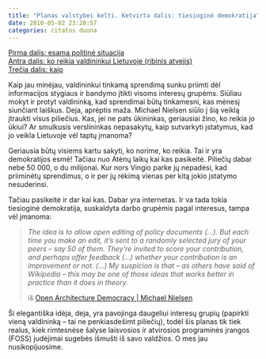 ```yaml
---
title: "Planas valstybei kelti. Ketvirta dalis: tiesioginė demokratija"
date: 2010-05-02 23:28:57
categories: citatos duona
---
```


[Pirma dalis: esama politinė situacija](https://duona.wordpress.com/2010/04/26/planas-valstybei-kelti-pirma-dalis-esama-politine-situacija/)\
 [Antra dalis: ko reikia valdininkui Lietuvoje (ribinis atvejis)](https://duona.wordpress.com/2010/04/27/planas-valstybei-kelti-antra-dalis-ko-reikia-valdininkui-lietuvoje-ribinis-atvejis/)\
 [Trečia dalis: kaip](https://duona.wordpress.com/2010/04/28/planas-valstybei-kelti-trecia-dalis-kaip/)

Kaip jau minėjau, valdininkui tinkamą sprendimą sunku priimti dėl informacijos stygiaus ir bandymo įtikti visoms interesų grupėms. Siūliau mokyt ir protyt valdininką, kad sprendimai būtų tinkamesni, kas mėnesį siunčiant laiškus. Deja, aprėptis maža. Michael Nielsen siūlo į šią veiklą įtraukti visus piliečius. Kas, jei ne pats ūkininkas, geriausiai žino, ko reikia jo ūkiui? Ar smulkusis verslininkas nepasakytų, kaip sutvarkyti įstatymus, kad jo veikla Lietuvoje vėl taptų įmanoma?

Geriausia būtų visiems kartu sakyti, ko norime, ko reikia. Tai ir yra demokratijos esmė! Tačiau nuo Atėnų laikų kai kas pasikeitė. Piliečių dabar nebe 50 000, o du milijonai. Kur nors Vingio parke jų nepadėsi, kad priiminėtų sprendimus, o ir per jų rėkimą vienas per kitą jokio įstatymo nesuderinsi.

Tačiau pasikeitė ir dar kai kas. Dabar yra internetas. Ir va tada tokia tiesioginė demokratija, suskaldyta darbo grupėmis pagal interesus, tampa vėl įmanoma:

> *The idea is to allow open editing of policy documents (…). But each time you make an edit, it’s sent to a randomly selected jury of your peers – say 50 of them. They’re invited to score your contribution, and perhaps offer feedback (…) whether your contribution is an improvement or not. (…) My suspicion is that – as others have said of Wikipedia – this may be one of those ideas that works better in practice than it does in theory.*
>
> iš [Open Architecture Democracy | Michael Nielsen](http://michaelnielsen.org/blog/open-architecture-democracy/)

Ši elegantiška idėja, deja, yra pavojinga daugeliui interesų grupių (papirkti vieną valdininką – tai ne penkiasdešimt piliečių), todėl šis planas tik tiek realus, kiek rimtesnėse šalyse laisvosios ir atvirosios programinės įrangos (FOSS) judėjimai sugebės išmušti iš savo valdžios. O mes jau nusikopijuosime.
